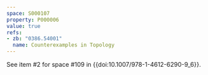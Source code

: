 ```yaml
---
space: S000107
property: P000006
value: true
refs:
- zb: "0386.54001"
  name: Counterexamples in Topology
---
```

See item #2 for space #109 in
{{doi:10.1007/978-1-4612-6290-9_6}}.
